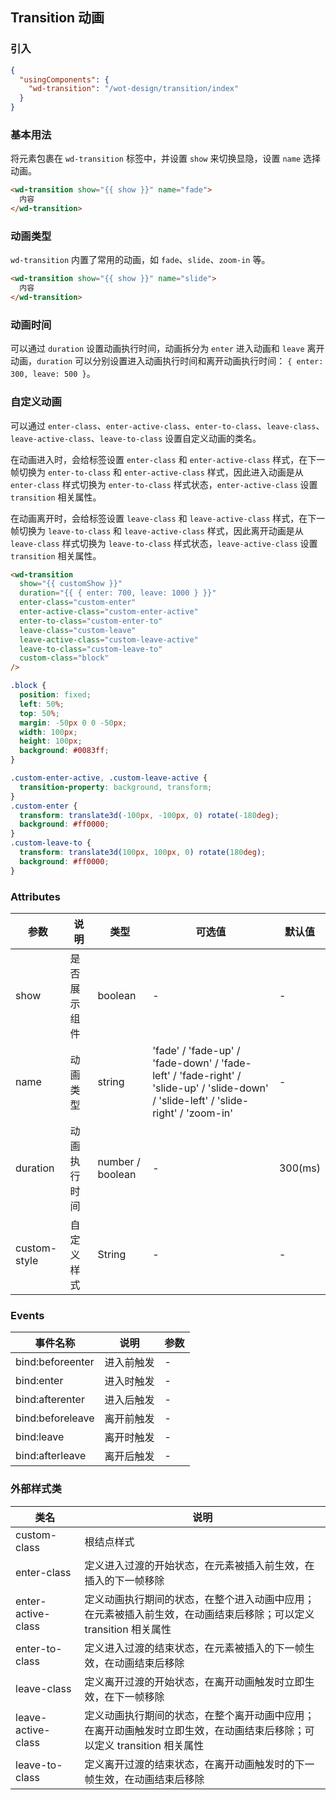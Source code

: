 ## Transition 动画

### 引入

```json
{
  "usingComponents": {
    "wd-transition": "/wot-design/transition/index"
  }
}
```

### 基本用法

将元素包裹在 `wd-transition` 标签中，并设置 `show` 来切换显隐，设置 `name` 选择动画。

```html
<wd-transition show="{{ show }}" name="fade">
  内容
</wd-transition>
```

### 动画类型

`wd-transition` 内置了常用的动画，如 `fade`、`slide`、`zoom-in` 等。

```html
<wd-transition show="{{ show }}" name="slide">
  内容
</wd-transition>
```

### 动画时间

可以通过 `duration` 设置动画执行时间，动画拆分为 `enter` 进入动画和 `leave` 离开动画，`duration` 可以分别设置进入动画执行时间和离开动画执行时间： `{ enter: 300, leave: 500 }`。

### 自定义动画

可以通过 `enter-class`、`enter-active-class`、`enter-to-class`、`leave-class`、`leave-active-class`、`leave-to-class` 设置自定义动画的类名。

在动画进入时，会给标签设置 `enter-class` 和 `enter-active-class` 样式，在下一帧切换为 `enter-to-class` 和 `enter-active-class` 样式，因此进入动画是从 `enter-class` 样式切换为 `enter-to-class` 样式状态，`enter-active-class` 设置 `transition` 相关属性。

在动画离开时，会给标签设置 `leave-class` 和 `leave-active-class` 样式，在下一帧切换为 `leave-to-class` 和 `leave-active-class` 样式，因此离开动画是从 `leave-class` 样式切换为 `leave-to-class` 样式状态，`leave-active-class` 设置 `transition` 相关属性。

```html
<wd-transition
  show="{{ customShow }}"
  duration="{{ { enter: 700, leave: 1000 } }}"
  enter-class="custom-enter"
  enter-active-class="custom-enter-active"
  enter-to-class="custom-enter-to"
  leave-class="custom-leave"
  leave-active-class="custom-leave-active"
  leave-to-class="custom-leave-to"
  custom-class="block"
/>
```

```css
.block {
  position: fixed;
  left: 50%;
  top: 50%;
  margin: -50px 0 0 -50px;
  width: 100px;
  height: 100px;
  background: #0083ff;
}

.custom-enter-active, .custom-leave-active {
  transition-property: background, transform;
}
.custom-enter {
  transform: translate3d(-100px, -100px, 0) rotate(-180deg);
  background: #ff0000;
}
.custom-leave-to {
  transform: translate3d(100px, 100px, 0) rotate(180deg);
  background: #ff0000;
}
```

### Attributes

| 参数      | 说明                                 | 类型      | 可选值       | 默认值   |
|---------- |------------------------------------ |---------- |------------- |-------- |
| show | 是否展示组件 | boolean | - | - |
| name | 动画类型 | string | 'fade' / 'fade-up' / 'fade-down' / 'fade-left' / 'fade-right' / 'slide-up' / 'slide-down' / 'slide-left' / 'slide-right' / 'zoom-in' | - |
| duration | 动画执行时间 | number / boolean | - | 300(ms) |
| custom-style | 自定义样式 | String | - | - |

### Events

| 事件名称      | 说明                                 | 参数     |
|------------- |------------------------------------ |--------- |
| bind:beforeenter | 进入前触发 | - |
| bind:enter | 进入时触发 | - |
| bind:afterenter | 进入后触发 | - |
| bind:beforeleave | 离开前触发 | - |
| bind:leave | 离开时触发 | - |
| bind:afterleave | 离开后触发| - |

### 外部样式类

| 类名     | 说明                |
|---------|---------------------|
| custom-class | 根结点样式 |
| enter-class | 定义进入过渡的开始状态，在元素被插入前生效，在插入的下一帧移除 |
| enter-active-class | 定义动画执行期间的状态，在整个进入动画中应用；在元素被插入前生效，在动画结束后移除；可以定义 transition 相关属性 |
| enter-to-class | 定义进入过渡的结束状态，在元素被插入的下一帧生效，在动画结束后移除 |
| leave-class | 定义离开过渡的开始状态，在离开动画触发时立即生效，在下一帧移除 |
| leave-active-class | 定义动画执行期间的状态，在整个离开动画中应用；在离开动画触发时立即生效，在动画结束后移除；可以定义 transition 相关属性 |
| leave-to-class | 定义离开过渡的结束状态，在离开动画触发时的下一帧生效，在动画结束后移除 |
